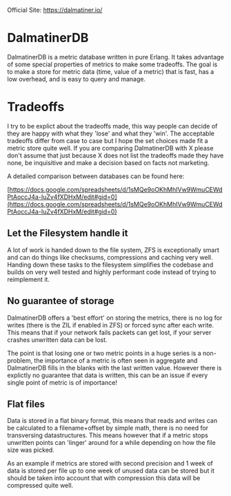 Official Site: https://dalmatiner.io/

# DalmatinerDB
DalmatinerDB is a metric database written in pure Erlang. It takes advantage of some special properties of metrics to make some tradeoffs. The goal is to make a store for metric data (time, value of a metric) that is fast, has a low overhead, and is easy to query and manage.

# Tradeoffs
I try to be explict about the tradeoffs made, this way people can decide of they are happy with what they 'lose' and what they 'win'. The acceptable tradeoffs differ from case to case but I hope the set choices made fit a metric store quite well. If you are comparing DalmatinerDB with X please don't assume that just because X does not list the tradeoffs made they have none, be inquisitive and make a decision based on facts not marketing.

A detailed comparison between databases can be found here:

[https://docs.google.com/spreadsheets/d/1sMQe9oOKhMhIVw9WmuCEWdPtAoccJ4a-IuZv4fXDHxM/edit#gid=0](https://docs.google.com/spreadsheets/d/1sMQe9oOKhMhIVw9WmuCEWdPtAoccJ4a-IuZv4fXDHxM/edit#gid=0)

## Let the Filesystem handle it
A lot of work is handed down to the file system, ZFS is exceptionally smart and can do things like checksums, compressions and caching very well. Handing down these tasks to the filesystem simplifies the codebase and builds on very well tested and highly performant code instead of trying to reimplement it.

## No guarantee of storage
DalmatinerDB offers a 'best effort' on storing the metrics, there is no log for writes (there is the ZIL if enabled in ZFS) or forced sync after each write. This means that if your network fails packets can get lost, if your server crashes unwritten data can be lost.

The point is that losing one or two metric points in a huge series is a non-problem, the importance of a metric is often seen in aggregate and DalmatinerDB fills in the blanks with the last written value. However there is explictly no guarantee that data is written, this can be an issue if every single point of metric is of importance!

## Flat files
Data is stored in a flat binary format, this means that reads and writes can be calculated to a filename+offset by simple math, there is no need for transversing datastructures. This means however that if a metric stops unwritten points can 'linger' around for a while depending on how the file size was picked.

As an example if metrics are stored with second precision and 1 week of data is stored per file up to one week of unused data can be stored but it should be taken into account that with compression this data will be compressed quite well.
